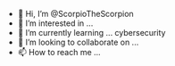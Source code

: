 - 👋 Hi, I’m @ScorpioTheScorpion
- 👀 I’m interested in ...
- 🌱 I’m currently learning ... cybersecurity
- 💞️ I’m looking to collaborate on ... 
- 📫 How to reach me ...

<!---
ScorpioTheScorpion/ScorpioTheScorpion is a ✨ special ✨ repository because its `README.md` (this file) appears on your GitHub profile.
You can click the Preview link to take a look at your changes.
--->

